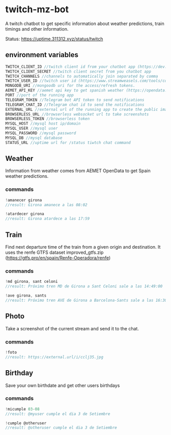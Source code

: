 # twitch-mz-bot

A twitch chatbot to get specific information about weather predictions, train timings and other information.

Status: https://uptime.311312.xyz/status/twitch 

## environment variables

```javascript
TWITCH_CLIENT_ID //twitch client id from your chatbot app (https://dev.twitch.tv/)
TWITCH_CLIENT_SECRET //twitch client secret from you chatbot app
TWITCH_CHANNELS //channels to automatically join separated by comma
TWITCH_USER_ID //twitch user id (https://www.streamweasels.com/tools/convert-twitch-username-to-user-id/)
MONGODB_URI //mongoodb uri for the access/refresh tokens.
AEMET_API_KEY //aemet api key to get spanish weather (https://opendata.aemet.es/centrodedescargas/inicio)
PORT //port of the running app
TELEGRAM_TOKEN //Telegram bot API token to send notifications
TELEGRAM_CHAT_ID //Telegram chat id to send the notifications
EXTERNAL_URL //external url of the running app to create the public image urls
BROWSERLESS_URL //browserless websocket url to take screenshots
BROWSERLESS_TOKEN //browserless token
MYSQL_HOST //mysql host ip/domain
MYSQL_USER //mysql user
MYSQL_PASSWORD //mysql password
MYSQL_DB //mysql database
STATUS_URL //uptime url for /status tiwtch chat command
```

## Weather
Information from weather comes from AEMET OpenData to get Spain weather predictions.

### commands
```javascript
!amanecer girona 
//result: Girona amanece a las 08:02
```

```javascript
!atardecer girona 
//result: Girona atardece a las 17:59
```

## Train
Find next departure time of the train from a given origin and destination. It uses the renfe GTFS dataset improved_gtfs.zip (https://gtfs.pro/en/spain/Renfe-Operadora/renfe)

### commands

```javascript
!md girona, sant celoni
//result: Próximo tren MD de Girona a Sant Celoni sale a las 14:49:00
```

```javascript
!ave girona, sants
//result: Próximo tren AVE de Girona a Barcelona-Sants sale a las 16:30:00
```

## Photo
Take a screenshot of the current stream and send it to the chat.

### commands

```javascript
!foto
//result: https://external.url/i/cclj35.jpg
```

## Birthday
Save your own birthdate and get other users birthdays

### commands

```javascript
!micumple 03-08
//result: @myuser cumple el dia 3 de Setiembre
```

```javascript
!cumple @otheruser
//result: @otheruser cumple el dia 3 de Setiembre
```
